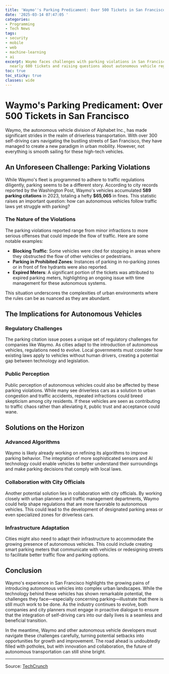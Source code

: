 ```yaml
---
title: 'Waymo''s Parking Predicament: Over 500 Tickets in San Francisco'
date: '2025-03-14 07:47:05 '
categories:
- Programming
- Tech News
tags:
- security
- mobile
- web
- machine-learning
- ai
excerpt: Waymo faces challenges with parking violations in San Francisco, accumulating
  nearly 600 tickets and raising questions about autonomous vehicle regulations.
toc: true
toc_sticky: true
classes: wide
---
```


# Waymo's Parking Predicament: Over 500 Tickets in San Francisco

Waymo, the autonomous vehicle division of Alphabet Inc., has made significant strides in the realm of driverless transportation. With over 300 self-driving cars navigating the bustling streets of San Francisco, they have managed to create a new paradigm in urban mobility. However, not everything is smooth sailing for these high-tech vehicles.

## An Unforeseen Challenge: Parking Violations

While Waymo's fleet is programmed to adhere to traffic regulations diligently, parking seems to be a different story. According to city records reported by the Washington Post, Waymo's vehicles accumulated **589 parking citations** in 2023, totaling a hefty **$65,065** in fines. This statistic raises an important question: how can autonomous vehicles follow traffic laws yet struggle with parking?

### The Nature of the Violations

The parking violations reported range from minor infractions to more serious offenses that could impede the flow of traffic. Here are some notable examples:

- **Blocking Traffic**: Some vehicles were cited for stopping in areas where they obstructed the flow of other vehicles or pedestrians.
- **Parking in Prohibited Zones**: Instances of parking in no-parking zones or in front of fire hydrants were also reported.
- **Expired Meters**: A significant portion of the tickets was attributed to expired parking meters, highlighting an ongoing issue with time management for these autonomous systems.

This situation underscores the complexities of urban environments where the rules can be as nuanced as they are abundant.

## The Implications for Autonomous Vehicles

### Regulatory Challenges

The parking citation issue poses a unique set of regulatory challenges for companies like Waymo. As cities adapt to the introduction of autonomous vehicles, regulations need to evolve. Local governments must consider how existing laws apply to vehicles without human drivers, creating a potential gap between technology and legislation.

### Public Perception

Public perception of autonomous vehicles could also be affected by these parking violations. While many see driverless cars as a solution to urban congestion and traffic accidents, repeated infractions could breed skepticism among city residents. If these vehicles are seen as contributing to traffic chaos rather than alleviating it, public trust and acceptance could wane.

## Solutions on the Horizon

### Advanced Algorithms

Waymo is likely already working on refining its algorithms to improve parking behavior. The integration of more sophisticated sensors and AI technology could enable vehicles to better understand their surroundings and make parking decisions that comply with local laws.

### Collaboration with City Officials

Another potential solution lies in collaboration with city officials. By working closely with urban planners and traffic management departments, Waymo could help shape regulations that are more favorable to autonomous vehicles. This could lead to the development of designated parking areas or even specialized zones for driverless cars.

### Infrastructure Adaptation

Cities might also need to adapt their infrastructure to accommodate the growing presence of autonomous vehicles. This could include creating smart parking meters that communicate with vehicles or redesigning streets to facilitate better traffic flow and parking options.

## Conclusion

Waymo's experience in San Francisco highlights the growing pains of introducing autonomous vehicles into complex urban landscapes. While the technology behind these vehicles has shown remarkable potential, the challenges they face—especially concerning parking—illustrate that there is still much work to be done. As the industry continues to evolve, both companies and city planners must engage in proactive dialogue to ensure that the integration of self-driving cars into our daily lives is a seamless and beneficial transition.

In the meantime, Waymo and other autonomous vehicle developers must navigate these challenges carefully, turning potential setbacks into opportunities for growth and improvement. The road ahead is undoubtedly filled with potholes, but with innovation and collaboration, the future of autonomous transportation can still shine bright.


---

Source: [TechCrunch](https://techcrunch.com/2025/03/13/waymo-was-slapped-with-nearly-600-parking-tickets-last-year-in-sf-alone/)